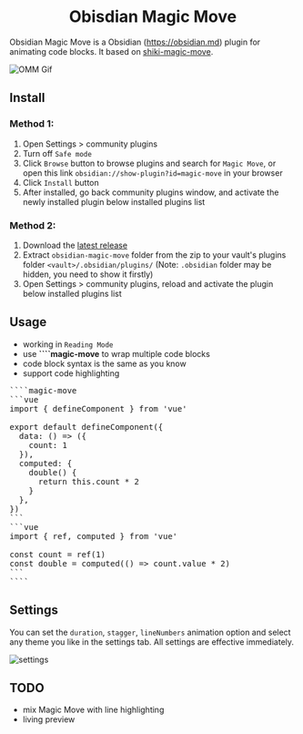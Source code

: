 <h1 align="center">Obisdian Magic Move</h1>

Obsidian Magic Move is a Obsidian (https://obsidian.md) plugin for animating code blocks. It based on [shiki-magic-move](https://github.com/shikijs/shiki-magic-move).

![OMM Gif](https://github.com/user-attachments/assets/7ceb9c02-2fd5-43a7-b05d-2ec3209510ff)

## Install

### Method 1:

1. Open Settings > community plugins
2. Turn off `Safe mode`
3. Click `Browse` button to browse plugins and search for `Magic Move`, or open this link `obsidian://show-plugin?id=magic-move` in your browser
4. Click `Install` button
5. After installed, go back community plugins window, and activate the newly installed plugin below installed plugins list

### Method 2:

1. Download the [latest release](https://github.com/imfenghuang/obsidian-magic-move/releases)
2. Extract `obsidian-magic-move` folder from the zip to your vault's plugins folder `<vault>/.obsidian/plugins/` (Note: `.obsidian` folder may be hidden, you need to show it firstly)
3. Open Settings > community plugins, reload and activate the plugin below installed plugins list

## Usage

- working in `Reading Mode`
- use **\`\`\`\`magic-move** to wrap multiple code blocks
- code block syntax is the same as you know
- support code highlighting

<pre>
````magic-move
```vue
import { defineComponent } from 'vue'

export default defineComponent({
  data: () => ({
    count: 1
  }),
  computed: {
    double() {
      return this.count * 2
    }
  },
})
```
```vue
import { ref, computed } from 'vue'

const count = ref(1)
const double = computed(() => count.value * 2)
```
````
</pre>

## Settings

You can set the `duration`, `stagger`, `lineNumbers` animation option and select any theme you like in the settings tab. All settings are effective immediately.

![settings](https://github.com/user-attachments/assets/8701b8b0-999d-47fd-82ce-cc0ba4f0caac)

## TODO

- mix Magic Move with line highlighting
- living preview
